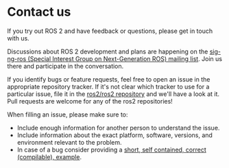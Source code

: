 # Contact us

If you try out ROS 2 and have feedback or questions, please get in touch with us.

Discussions about ROS 2 development and plans are happening on the [sig-ng-ros (Special Interest Group on Next-Generation ROS) mailing list](https://groups.google.com/forum/?fromgroups#!forum/ros-sig-ng-ros).
Join us there and participate in the conversation.

If you identify bugs or feature requests, feel free to open an issue in the appropriate repository tracker.
If it's not clear which tracker to use for a particular issue, file it in the [ros2/ros2 repository](https://github.com/ros2/ros2/issues) and we'll have a look at it.
Pull requests are welcome for any of the ros2 repositories!

When filling an issue, please make sure to:

* Include enough information for another person to understand the issue.
* Include information about the exact platform, software, versions, and environment relevant to the problem.
* In case of a bug consider providing a [short, self contained, correct (compilable), example](http://sscce.org/).
